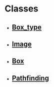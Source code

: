 # **<a name="classes" />Classes**

- ## [Box_type](./box_type.md)

- ## [Image](./image.md)

- ## [Box](./box.md)

- ## [Pathfinding](./pathfinding.md)